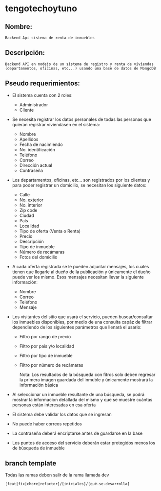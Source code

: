 # tengotechoytuno

## Nombre:

    Backend Api sistema de renta de inmuebles

## Descripción:

    Backend API en nodejs de un sistema de registro y renta de viviendas (departamentos, oficinas, etc...) usando una base de datos de MongoDB

## Pseudo requerimientos:

- El sistema cuenta con 2 roles:

  - Administrador
  - Cliente

- Se necesita registrar los datos personales de todas las personas que quieran registrar viviendasen en el sistema:
  - Nombre
  - Apellidos
  - Fecha de nacimiendo
  - No. identificación
  - Teléfono
  - Correo
  - Dirección actual
  - Contraseña
- Los departamentos, oficinas, etc... son registrados por los clientes y para poder registrar un domicilio, se necesitan los siguiente datos:
  - Calle
  - No. exterior
  - No. interior
  - Zip code
  - Ciudad
  - País
  - Localidad
  - Tipo de oferta (Venta o Renta)
  - Precio
  - Descripción
  - Tipo de inmueble
  - Número de recámaras
  - Fotos del domicilio
- A cada oferta registrada se le pueden adjuntar mensajes, los cuales tienen que llegarle al dueño de la publicación y únicamente el dueño puede ver los mismo. Esos mensajes necesitan llevar la siguiente información:
  - Nombre
  - Correo
  - Teléfono
  - Mensaje
- Los visitantes del sitio que usará el servicio, pueden buscar/consultar los inmuebles disponibles, por medio de una consulta capáz de filtrar dependiendo de los siguientes parámetros que llenará el usario:

  - Filtro por rango de precio
  - Filtro por país y/o localidad
  - Filtro por tipo de inmueble
  - Filtro por número de recámaras

    Nota: Los resultados de la búsqueda con fitros solo deben regresar la primera imágen guardada del inmuble y únicamente mostrará la información básica

- Al seleccionar un inmueble resultante de una búsqueda, se podrá mostrar la informacion detallada del mismo y que se muestre cuántas personas están interesadas en esa oferta

- El sistema debe validar los datos que se ingresan

- No puede haber correos repetidos

- La contraseña deberá encriptarse antes de guardarse en la base

- Los puntos de acceso del servicio deberán estar protegidos menos los de búsqueda de inmueble

## branch template

Todas las ramas deben salir de la rama llamada dev

```
[feat|fix|chore|refactor]/[iniciales]/[qué-se-desarrolla]
```
